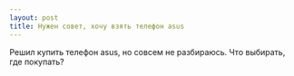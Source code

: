 ```yaml
---
layout: post 
title: Нужен совет, хочу взять телефон asus 
--- 
```

Решил купить телефон asus, но совсем не разбираюсь. Что выбирать, где покупать?